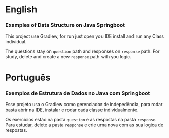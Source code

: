 # English
### Examples of Data Structure on Java Springboot

This project use Gradlew, for run just open you IDE install and run any Class individual.

The questions stay on `question` path and responses on `response` path.
For study, delete and create a new `response` path with you logic.

# Português
### Exemplos de Estrutura de Dados no Java com Springboot

Esse projeto usa o Gradlew como gerenciador de indepedência, para rodar basta abrir na IDE, instalar e rodar cada classe individualmente.

Os exercicios estão na pasta `question` e as respostas na pasta `response`.
Para estudar, delete a pasta `response` e crie uma nova com as sua logica de respostas.
